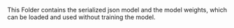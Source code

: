 This Folder contains the serialized json model and the model weights, which can be loaded and used without training the model.
